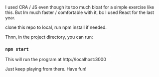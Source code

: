 I used CRA / JS even though its too much bloat for a simple exercise like this. But Im much faster / comfortable with it, bc I used React for the last year.

clone this repo to local, run npm install if needed.

Thnn, in the project directory, you can run:

### `npm start`

This will run the program at http://localhost:3000

Just keep playing from there. Have fun!
